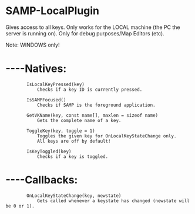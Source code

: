 # SAMP-LocalPlugin
Gives access to all keys. Only works for the LOCAL machine (the PC the server is running on). Only for debug purposes/Map Editors (etc).

Note: WINDOWS only!

#	----Natives:

			IsLocalKeyPressed(key)
				Checks if a key ID is currently pressed.

			IsSAMPFocused()
				Checks if SAMP is the foreground application.

			GetVKName(key, const name[], maxlen = sizeof name)
				Gets the complete name of a key.

			ToggleKey(key, toggle = 1)
				Toggles the given key for OnLocalKeyStateChange only. 
				All keys are off by default!

			IsKeyToggled(key)
				Checks if a key is toggled.

#	----Callbacks:

			OnLocalKeyStateChange(key, newstate)
				Gets called whenever a keystate has changed (newstate will be 0 or 1).
